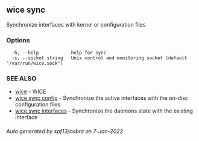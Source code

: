 ## wice sync

Synchronize interfaces with kernel or configuration files

### Options

```
  -h, --help            help for sync
  -s, --socket string   Unix control and monitoring socket (default "/var/run/wice.sock")
```

### SEE ALSO

* [wice](wice.md)	 - WICE
* [wice sync config](wice_sync_config.md)	 - Synchronize the active interfaces with the on-disc configuration files
* [wice sync interfaces](wice_sync_interfaces.md)	 - Synchronize the daemons state with the existing interface

###### Auto generated by spf13/cobra on 7-Jan-2022
